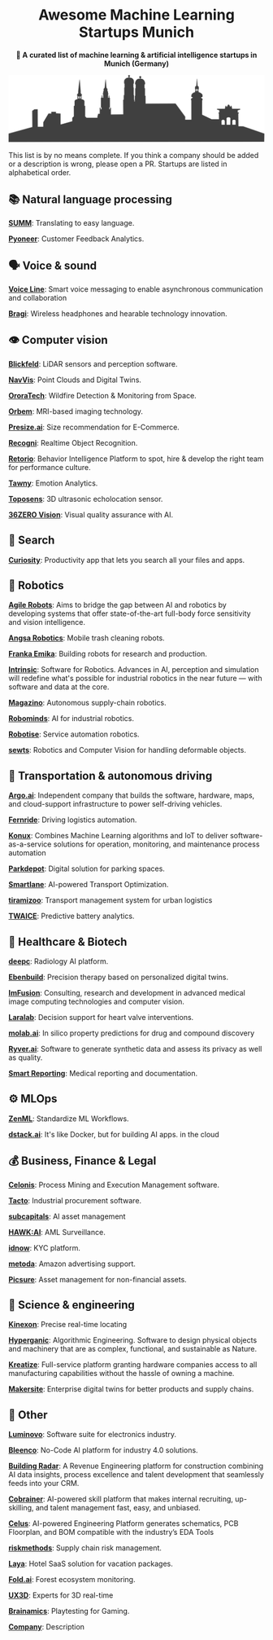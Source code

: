 <h1 align="center">
  Awesome Machine Learning Startups Munich 
</h1>

<p align="center">
  <strong>🤖 A curated list of machine learning & artificial intelligence startups in Munich (Germany)</strong>
</p>

<p align="center">
  <img src="munich-silhouette.svg" alt="Munich">
</p>

This list is by no means complete. If you think a company should be added or a description is wrong, please open a PR. Startups are listed in alphabetical order. 

## 📚 Natural language processing
**[SUMM](https://summ-ai.com/)**: Translating to easy language.

**[Pyoneer](https://www.pyoneer.io/)**: Customer Feedback Analytics.

## 🗣️ Voice & sound
**[Voice Line](https://getvoiceline.com/)**: Smart voice messaging to enable asynchronous communication and collaboration

**[Bragi](https://www.bragi.com/)**: Wireless headphones and hearable technology innovation.

## 👁️ Computer vision

**[Blickfeld](https://www.blickfeld.com/)**: LiDAR sensors and perception software.

**[NavVis](https://www.navvis.com/)**: Point Clouds and Digital Twins.

**[OroraTech](https://ororatech.com/)**: Wildfire Detection & Monitoring from Space.

**[Orbem](https://orbem.ai/)**: MRI-based imaging technology.

**[Presize.ai](https://www.presize.ai/)**: Size recommendation for E-Commerce.

**[Recogni](https://www.recogni.com/)**: Realtime Object Recognition.

**[Retorio](https://www.retorio.com/)**: Behavior Intelligence Platform to spot, hire & develop the right team for performance culture.

**[Tawny](https://www.tawny.ai/)**: Emotion Analytics.

**[Toposens](https://toposens.com/)**: 3D ultrasonic echolocation sensor.

**[36ZERO Vision](https://36zerovision.com/)**: Visual quality assurance with AI.

## 🔎 Search 
**[Curiosity](https://curiosity.ai/)**: Productivity app that lets you search all your files and apps.

## 🤖 Robotics

**[Agile Robots](https://www.agile-robots.com/)**: Aims to bridge the gap between AI and robotics by developing systems that offer state-of-the-art full-body force sensitivity and vision intelligence.

**[Angsa Robotics](https://angsa-robotics.com/)**: Mobile trash cleaning robots.

**[Franka Emika](https://www.franka.de/)**: Building robots for research and production.

**[Intrinsic](https://intrinsic.ai/)**: Software for Robotics. Advances in AI, perception and simulation will redefine what's possible for industrial robotics in the near future — with software and data at the core. 

**[Magazino](https://www.magazino.eu/)**: Autonomous supply-chain robotics.

**[Robominds](https://www.robominds.de/en/)**: AI for industrial robotics.

**[Robotise](https://robotise.eu/)**: Service automation robotics.

**[sewts](https://www.sewts.com/)**: Robotics and Computer Vision for handling deformable objects.

## 🚗 Transportation & autonomous driving

**[Argo.ai](https://www.argo.ai/)**: Independent company that builds the software, hardware, maps, and cloud-support infrastructure to power self-driving vehicles.

**[Fernride](https://www.fernride.com/)**: Driving logistics automation.

**[Konux](https://www.konux.com/)**: Combines Machine Learning algorithms and IoT to deliver software-as-a-service solutions for operation, monitoring, and maintenance process automation

**[Parkdepot](https://www.park-depot.com/)**: Digital solution for parking spaces.

**[Smartlane](https://smartlane.de/en/)**: AI-powered Transport Optimization.

**[tiramizoo](https://tiramizoo.com/)**: Transport management system for urban logistics

**[TWAICE](https://twaice.com/de/)**: Predictive battery analytics.

## 🧬 Healthcare & Biotech

**[deepc](https://www.deepc.ai/)**: Radiology AI platform.

**[Ebenbuild](https://www.ebenbuild.com/)**: Precision therapy based on personalized digital twins.

**[ImFusion](https://www.imfusion.com/)**: Consulting, research and development in advanced medical image computing technologies and computer vision.

**[Laralab](https://www.laralab.com/)**: Decision support for heart valve interventions. 

**[molab.ai](https://www.molab.ai/)**: In silico property predictions for drug and compound discovery

**[Ryver.ai](https://ryver.ai/)**: Software to generate synthetic data and assess its privacy as well as quality.

**[Smart Reporting](https://www.smart-reporting.com/en/)**: Medical reporting and documentation.

## ⚙️ MLOps
**[ZenML](https://zenml.io/home)**: Standardize ML Workflows.

**[dstack.ai](https://dstack.ai/)**: It's like Docker, but for building AI apps.
in the cloud

## 💰 Business, Finance & Legal
**[Celonis](https://www.celonis.com/)**: Process Mining and Execution Management software.

**[Tacto](https://tacto.ai/)**: Industrial procurement software.

**[subcapitals](https://www.subcapitals.com/)**: AI asset management

**[HAWK:AI](https://hawk.ai/)**: AML Surveillance.

**[idnow](https://www.idnow.io/)**: KYC platform.

**[metoda](https://metoda.com/)**: Amazon advertising support.

**[Picsure](https://picsure.ai/)**: Asset management for non-financial assets.

## 🔬 Science & engineering
**[Kinexon](https://kinexon.com/)**: Precise real-time locating

**[Hyperganic](https://www.hyperganic.com/home/#about)**: Algorithmic Engineering. Software to design physical objects and machinery that are as complex, functional, and sustainable as Nature.

**[Kreatize](https://kreatize.com/)**: Full-service platform granting hardware companies access to all manufacturing capabilities without the hassle of owning a machine.

**[Makersite](https://makersite.io/)**: Enterprise digital twins for better products and supply chains.

## 🚀 Other
**[Luminovo](https://luminovo.ai/)**: Software suite for electronics industry.

**[Bleenco](https://www.bleenco.net/)**: No-Code AI platform for industry 4.0 solutions.

**[Building Radar](https://buildingradar.com/)**: A Revenue Engineering platform for construction combining AI data insights, process excellence and talent development that seamlessly feeds into your CRM.

**[Cobrainer](https://www.cobrainer.com/)**: AI-powered skill platform that makes internal recruiting, up-skilling,
and talent management fast, easy, and unbiased.

**[Celus](https://www.celus.io/)**: AI-powered Engineering Platform generates schematics, PCB Floorplan, and BOM compatible with the industry’s EDA Tools

**[riskmethods](https://www.riskmethods.net/)**: Supply chain risk management.

**[Laya](https://www.laya.ai/)**: Hotel SaaS solution for vacation packages.

**[Fold.ai](https://fold.ai/)**: Forest ecosystem monitoring.

**[UX3D](https://ux3d.io/)**: Experts for 3D real-time

**[Brainamics](https://www.brainamics.de/)**: Playtesting for Gaming.

**[Company](Link)**: Description
